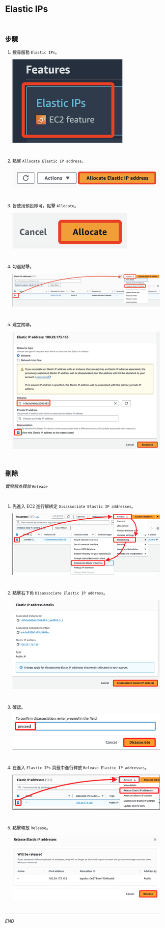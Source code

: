 # Elastic IPs

<br>

## 步驟

1. 搜尋服務 `Elastic IPs`。

    ![](images/img_72.png)

<br>

2. 點擊 `Allocate Elastic IP address`。

    ![](images/img_73.png)

<br>

3. 皆使用預設即可，點擊 `Allocate`。

    ![](images/img_74.png)

<br>

4. 勾選點擊。

    ![](images/img_75.png)

<br>

5. 建立關聯。

    ![](images/img_76.png)

<br>

## 刪除

_實際稱為釋放 `Release`_

<br>

1. 先進入 EC2 進行解綁定 `Disassociate Elastic IP addresses`。

    ![](images/img_77.png)

<br>

2. 點擊右下角 `Disassociate Elastic IP address`。

    ![](images/img_78.png)

<br>

3. 確認。

    ![](images/img_79.png)

<br>

4. 在進入 `Elastic IPs` 頁籤中進行釋放 `Release Elastic IP addresses`。

    ![](images/img_80.png)

<br>

5. 點擊釋放 `Release`。

    ![](images/img_81.png)

<br>

___

_END_
